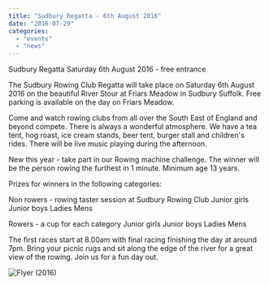 ```yaml
---
title: "Sudbury Regatta - 6th August 2016"
date: "2016-07-29"
categories: 
  - "events"
  - "news"
---
```


Sudbury Regatta Saturday 6th August 2016 - free entrance

The Sudbury Rowing Club Regatta will take place on Saturday 6th August 2016 on the beautiful River Stour at Friars Meadow in Sudbury Suffolk. Free parking is available on the day on Friars Meadow.

Come and watch rowing clubs from all over the South East of England and beyond compete. There is always a wonderful atmosphere. We have a tea tent, hog roast, ice cream stands, beer tent, burger stall and children's rides. There will be live music playing during the afternoon.

New this year - take part in our Rowing machine challenge. The winner will be the person rowing the furthest in 1 minute. Minimum age 13 years.

Prizes for winners in the following categories:

Non rowers - rowing taster session at Sudbury Rowing Club Junior girls Junior boys Ladies Mens

Rowers - a cup for each category Junior girls Junior boys Ladies Mens

The first races start at 8.00am with final racing finishing the day at around 7pm. Bring your picnic rugs and sit along the edge of the river for a great view of the rowing. Join us for a fun day out.

![Flyer (2016)](/assets/news/images/Flyer-2016-722x1024.jpg)
